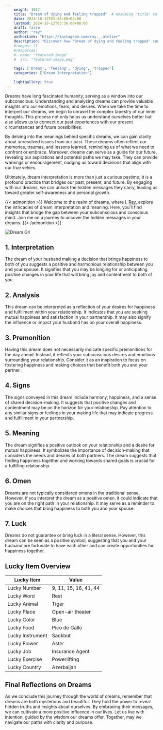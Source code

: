 ```yaml
---
    weight: 1927
    title: "Dream of dying and feeling trapped"  # Assuming 'title' column exists
    date: 2024-10-12T03:36:00+08:00
    lastmod: 2024-10-12T03:36:00+08:00
    draft: false
    author: "ray"
    authorLink: "https://instagram.com/ray._.atelier"
    description: "Discover how 'Dream of dying and feeling trapped' can interpret your future and uncover its significant meanings in your life."
    #images: []
    #resources:
    #- name: "featured-image"
    #  src: "featured-image.png"
    
    tags: ['Dream', 'feeling', 'dying', 'trapped']
    categories: ["Dream Interpretation"]
    
    lightgallery: true
---
```

    
Dreams have long fascinated humanity, serving as a window into our subconscious. Understanding and analyzing dreams can provide valuable insights into our emotions, fears, and desires. When we take the time to interpret our dreams, we begin to unravel the complex tapestry of our inner thoughts. This process not only helps us understand ourselves better but also allows us to connect our past experiences with our present circumstances and future possibilities.

By delving into the meanings behind specific dreams, we can gain clarity about unresolved issues from our past. These dreams often reflect our memories, traumas, and lessons learned, reminding us of what we need to confront or embrace. Moreover, dreams can serve as a guide for our future, revealing our aspirations and potential paths we may take. They can provide warnings or encouragement, nudging us toward decisions that align with our true selves.

Ultimately, dream interpretation is more than just a curious pastime; it is a profound practice that bridges our past, present, and future. By engaging with our dreams, we can unlock the hidden messages they carry, leading us toward greater self-awareness and personal growth.

{{< admonition >}}
Welcome to the realm of dreams, where I, [Ray](https://instagram.com/ray._.atelier), explore the intricacies of dream interpretation and meaning. Here, you’ll find insights that bridge the gap between your subconscious and conscious mind. Join me on a journey to uncover the hidden messages in your dreams.
{{< /admonition >}}

![Dream Grl](https://cdn.pixabay.com/photo/2017/11/02/03/35/gothic-2910057_1280.jpg "Dream Grl")

## 1. Interpretation
 The dream of your husband making a decision that brings happiness to both of you suggests a positive and harmonious relationship between you and your spouse. It signifies that you may be longing for or anticipating positive changes in your life that will bring joy and contentment to both of you.

## 2. Analysis
 This dream can be interpreted as a reflection of your desires for happiness and fulfillment within your relationship. It indicates that you are seeking mutual happiness and satisfaction in your partnership. It may also signify the influence or impact your husband has on your overall happiness.

## 3. Premonition
 Having this dream does not necessarily indicate specific premonitions for the day ahead. Instead, it reflects your subconscious desires and emotions surrounding your relationship. Consider it as an inspiration to focus on fostering happiness and making choices that benefit both you and your partner.

## 4. Signs
 The signs conveyed in this dream include harmony, happiness, and a sense of shared decision-making. It suggests that positive changes and contentment may be on the horizon for your relationship. Pay attention to any similar signs or feelings in your waking life that may indicate progress and fulfillment in your partnership.

## 5. Meaning
 The dream signifies a positive outlook on your relationship and a desire for mutual happiness. It symbolizes the importance of decision-making that considers the needs and desires of both partners. The dream suggests that finding happiness together and working towards shared goals is crucial for a fulfilling relationship.

## 6. Omen
 Dreams are not typically considered omens in the traditional sense. However, if you interpret the dream as a positive omen, it could indicate that you are on the right path in your relationship. It may serve as a reminder to make choices that bring happiness to both you and your spouse.

## 7. Luck
 Dreams do not guarantee or bring luck in a literal sense. However, this dream can be seen as a positive symbol, suggesting that you and your husband are fortunate to have each other and can create opportunities for happiness together.

## Lucky Item Overview
| Lucky Item          | Value              |
|---------------|--------------------|
| Lucky Number        | 9, 11, 15, 16, 41, 44  |
| Lucky Word          | Rest |
| Lucky Animal        | Tiger |
| Lucky Place         | Open-air theater     |
| Lucky Color         | Blue     |
| Lucky Food          | Pico de Gallo      |
| Lucky Instrument    | Sackbut |
| Lucky Flower        | Aster    |
| Lucky Job           | Insurance Agent       |
| Lucky Exercise      | Powerlifting  |
| Lucky Country       | Azerbaijan    |


##  Final Reflections on Dreams

As we conclude this journey through the world of dreams, remember that dreams are both mysterious and beautiful. They hold the power to reveal hidden truths and insights about ourselves. By embracing their messages, we can cultivate a more positive influence in our lives. Let us live with intention, guided by the wisdom our dreams offer. Together, may we navigate our paths with clarity and purpose.
